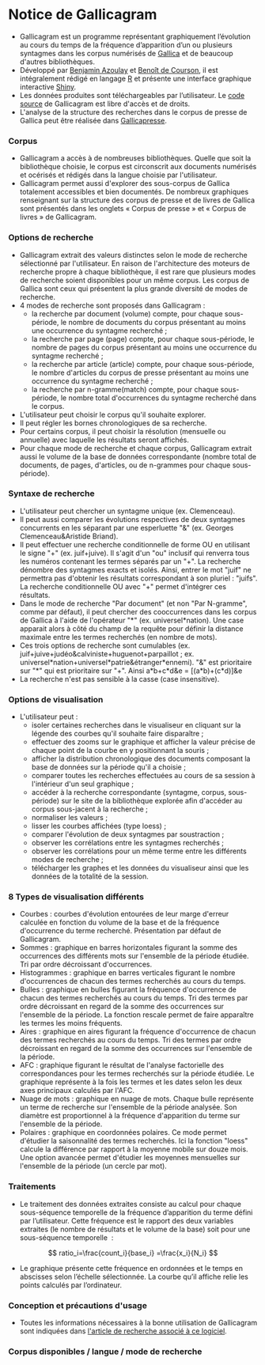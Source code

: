 # Notice de Gallicagram

- Gallicagram est un programme représentant graphiquement l’évolution au cours du temps de la fréquence d’apparition d’un ou plusieurs syntagmes dans les corpus numérisés de <a href="https://gallica.bnf.fr/" target="_blank">Gallica</a> et de beaucoup d'autres bibliothèques.
- Développé par [Benjamin Azoulay](mailto:benjamin.azoulay@ens-paris-saclay.fr) et <a href="https://regicid.github.io/" target="_blank">Benoît de Courson</a>, il est intégralement rédigé en langage <a href="https://www.r-project.org/" target="_blank">R</a> et présente une interface graphique interactive <a href="https://shiny.rstudio.com/" target="_blank">Shiny</a>.
- Les données produites sont téléchargeables par l’utilisateur. Le <a href="https://github.com/regicid/docker_gallicagram" target="_blank">code source</a> de Gallicagram est libre d'accès et de droits.
- L'analyse de la structure des recherches dans le corpus de presse de Gallica peut être réalisée dans <a href="https://shiny.ens-paris-saclay.fr/app/gallicapresse" target="_blank">Gallicapresse</a>.

### Corpus
- Gallicagram a accès à de nombreuses bibliothèques. Quelle que soit la bibliothèque choisie, le corpus est circonscrit aux documents numérisés et océrisés et rédigés dans la langue choisie par l'utilisateur.
- Gallicagram permet aussi d'explorer des sous-corpus de Gallica totalement accessibles et bien documentés. De nombreux graphiques renseignant sur la structure des corpus de presse et de livres de Gallica sont présentés dans les onglets « Corpus de presse » et « Corpus de livres » de Gallicagram.

### Options de recherche
- Gallicagram extrait des valeurs distinctes selon le mode de recherche sélectionné par l'utilisateur. En raison de l'architecture des moteurs de recherche propre à chaque bibliothèque, il est rare que plusieurs modes de recherche soient disponibles pour un même corpus. Les corpus de Gallica sont ceux qui présentent la plus grande diversité de modes de recherche.
- 4 modes de recherche sont proposés dans Gallicagram : 
	- la recherche par document (volume) compte, pour chaque sous-période, le nombre de documents du corpus présentant au moins une occurrence du syntagme recherché ;
	- la recherche par page (page) compte, pour chaque sous-période, le nombre de pages du corpus présentant au moins une occurrence du syntagme recherché ;
	- la recherche par article (article) compte, pour chaque sous-période, le nombre d'articles du corpus de presse présentant au moins une occurrence du syntagme recherché ;
	- la recherche par n-gramme(match) compte, pour chaque sous-période, le nombre total d'occurrences du syntagme recherché dans le corpus.
- L'utilisateur peut choisir le corpus qu'il souhaite explorer.
- Il peut régler les bornes chronologiques de sa recherche.
- Pour certains corpus, il peut choisir la résolution (mensuelle ou annuelle) avec laquelle les résultats seront affichés.
- Pour chaque mode de recherche et chaque corpus, Gallicagram extrait aussi le volume de la base de données correspondante (nombre total de documents, de pages, d'articles, ou de n-grammes pour chaque sous-période).

### Syntaxe de recherche
- L'utilisateur peut chercher un syntagme unique (ex. Clemenceau).
- Il peut aussi comparer les évolutions respectives de deux syntagmes concurrents en les séparant par une esperluette "&" (ex. Georges Clemenceau&Aristide Briand).
- Il peut effectuer une recherche conditionnelle de forme OU en utilisant le signe "+" (ex. juif+juive). Il s'agit d'un "ou" inclusif qui renverra tous les numéros contenant les termes séparés par un "+". La recherche dénombre des syntagmes exacts et isolés. Ainsi, entrer le mot "juif" ne permettra pas d'obtenir les résultats correspondant à son pluriel : "juifs". La recherche conditionnelle OU avec "+" permet d'intégrer ces résultats.
- Dans le mode de recherche "Par document" (et non "Par N-gramme", comme par défaut), il peut chercher des cooccurrences dans les corpus de Gallica à l'aide de l'opérateur "\*" (ex. universel\*nation). Une case apparait alors à côté du champ de la requête pour définir la distance maximale entre les termes recherchés (en nombre de mots).  
- Ces trois options de recherche sont cumulables (ex. juif+juive+judéo&calviniste+huguenot+parpaillot ; ex. universel\*nation+universel\*patrie&étranger\*ennemi). "&" est prioritaire sur "\*" qui est prioritaire sur "+". Ainsi a\*b+c\*d&e = [(a\*b)+(c\*d)]&e
- La recherche n'est pas sensible à la casse (case insensitive).

### Options de visualisation
- L'utilisateur peut : 
	- isoler certaines recherches dans le visualiseur en cliquant sur la légende des courbes qu'il souhaite faire disparaître ;
	- effectuer des zooms sur le graphique et afficher la valeur précise de chaque point de la courbe en y positionnant la souris ;
	- afficher la distribution chronologique des documents composant la base de données sur la période qu'il a choisie ;
	- comparer toutes les recherches effectuées au cours de sa session à l'intérieur d'un seul graphique ;
	- accéder à la recherche correspondante (syntagme, corpus, sous-période) sur le site de la bibliothèque explorée afin d'accéder au corpus sous-jacent à la recherche ;
	- normaliser les valeurs ;
	- lisser les courbes affichées (type loess) ;
	- comparer l'évolution de deux syntagmes par soustraction ;
	- observer les corrélations entre les syntagmes recherchés ;
	- observer les corrélations pour un même terme entre les différents modes de recherche ;
	- télécharger les graphes et les données du visualiseur ainsi que les données de la totalité de la session.

### 8 Types de visualisation différents
- Courbes : courbes d'évolution entourées de leur marge d'erreur calculée en fonction du volume de la base et de la fréquence d'occurrence du terme recherché. Présentation par défaut de Gallicagram.
- Sommes : graphique en barres horizontales figurant la somme des occurrences des différents mots sur l'ensemble de la période étudiée. Tri par ordre décroissant d'occurrences.
- Histogrammes : graphique en barres verticales figurant le nombre d'occurrences de chacun des termes recherchés au cours du temps.
- Bulles : graphique en bulles figurant la fréquence d'occurrence de chacun des termes recherchés au cours du temps. Tri des termes par ordre décroissant en regard de la somme des occurrences sur l'ensemble de la période. La fonction rescale permet de faire apparaître les termes les moins fréquents.
- Aires : graphique en aires figurant la fréquence d'occurrence de chacun des termes recherchés au cours du temps. Tri des termes par ordre décroissant en regard de la somme des occurrences sur l'ensemble de la période.
- AFC : graphique figurant le résultat de l'analyse factorielle des correspondances pour les termes recherchés sur la période étudiée. Le graphique représente à la fois les termes et les dates selon les deux axes principaux calculés par l'AFC.
- Nuage de mots : graphique en nuage de mots. Chaque bulle représente un terme de recherche sur l'ensemble de la période analysée. Son diamètre est proportionnel à la fréquence d'apparition du terme sur l'ensemble de la période.
- Polaires : graphique en coordonnées polaires. Ce mode permet d'étudier la saisonnalité des termes recherchés. Ici la fonction "loess" calcule la différence par rapport à la moyenne mobile sur douze mois. Une option avancée permet d'étudier les moyennes mensuelles sur l'ensemble de la période (un cercle par mot).

### Traitements
 - Le traitement des données extraites consiste au calcul pour chaque sous-séquence temporelle de la fréquence d’apparition du terme défini par l’utilisateur. Cette fréquence est le rapport des deux variables extraites (le nombre de résultats et le volume de la base) soit pour une sous-séquence temporelle  : 
<script type="text/javascript"
        src="https://cdnjs.cloudflare.com/ajax/libs/mathjax/2.7.0/MathJax.js?config=TeX-AMS_CHTML"></script>

$$ ratio_i=\frac{count_i}{base_i} =\frac{x_i}{N_i} $$


- Le graphique présente cette fréquence en ordonnées et le temps en abscisses selon l’échelle sélectionnée. La courbe qu’il affiche relie les points calculés par l’ordinateur.

### Conception et précautions d'usage
- Toutes les informations nécessaires à la bonne utilisation de Gallicagram sont indiquées dans <a href="https://osf.io/preprints/socarxiv/84bf3/" target="_blank">l'article de recherche associé à ce logiciel</a>.


### Corpus disponibles / langue / mode de recherche

